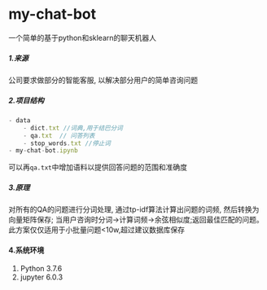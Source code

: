 # my-chat-bot
一个简单的基于python和sklearn的聊天机器人

##### 1.来源
公司要求做部分的智能客服, 以解决部分用户的简单咨询问题

##### 2.项目结构
```js
- data
	- dict.txt //词典,用于结巴分词
	- qa.txt  // 问答列表
	- stop_words.txt //停止词
- my-chat-bot.ipynb
```
可以再`qa.txt`中增加语料以提供回答问题的范围和准确度

##### 3.原理
对所有的QA的问题进行分词处理, 通过tp-idf算法计算出问题的词频, 然后转换为向量矩阵保存;
当用户咨询时分词->计算词频->余弦相似度;返回最佳匹配的问题。
此方案仅仅适用于小批量问题<10w,超过建议数据库保存


#### 4.系统环境
1. Python 3.7.6
2. jupyter 6.0.3